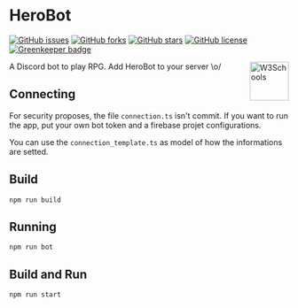 # HeroBot

[![GitHub issues](https://img.shields.io/github/issues/lgmagalhaes88/HeroBot.svg?style=flat-square)](https://github.com/lgmagalhaes88/HeroBot/issues)
[![GitHub forks](https://img.shields.io/github/forks/lgmagalhaes88/HeroBot.svg?style=flat-square)](https://github.com/lgmagalhaes88/HeroBot/network)
[![GitHub stars](https://img.shields.io/github/stars/lgmagalhaes88/HeroBot.svg?style=flat-square)](https://github.com/lgmagalhaes88/HeroBot/stargazers)
[![GitHub license](https://img.shields.io/github/license/lgmagalhaes88/HeroBot.svg?style=flat-square)](https://github.com/lgmagalhaes88/HeroBot/blob/master/LICENSE) [![Greenkeeper badge](https://badges.greenkeeper.io/lgmagalhaes88/HeroBot.svg)](https://greenkeeper.io/)

<p>
A Discord bot to play RPG. Add HeroBot to your server \o/ <a href="https://discordapp.com/api/oauth2/authorize?client_id=495052325258395672&permissions=8&scope=bot">
<img border="0" style="float: right" alt="W3Schools" src="https://encrypted-tbn0.gstatic.com/images?q=tbn:ANd9GcSCH5K8nK8Ucll_OCrEHngzkZ7k3E7qmDF-TEY_kRU0WzO3uegL" width="70" height="70">
</a>
</p>
  
## Connecting

For security proposes, the file `connection.ts` isn't commit. If you want to run the app, put your own bot token and a firebase projet configurations.

You can use the `connection_template.ts` as model of how the informations are setted.

## Build

```shell
npm run build
```

## Running

```shell
npm run bot
```

## Build and Run

```shell
npm run start
```
